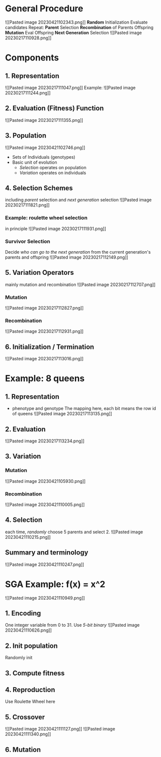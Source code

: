 # General Procedure
![[Pasted image 20230421102343.png]]
**Random** Initialization
Evaluate candidates
Repeat:
	**Parent** Selection
	**Recombination** of Parents
	Offspring **Mutation**
	Eval Offspring
	**Next Generation** Selection
![[Pasted image 20230217110928.png]]

# Components
## 1. Representation
![[Pasted image 20230217111047.png]]
Example:
![[Pasted image 20230217111244.png]]

## 2. Evaluation (Fitness) Function
![[Pasted image 20230217111355.png]]
## 3. Population
![[Pasted image 20230421102746.png]]
- Sets of Individuals (genotypes)
- Basic unit of evolution
	- *Selection* operates on population
	- _Variation_ operates on individuals
## 4. Selection Schemes
including _parent_ selection and _next generation_ selection
![[Pasted image 20230217111821.png]]
### Example: roulette wheel selection
in principle
![[Pasted image 20230217111931.png]]
### Survivor Selection
Decide _who can go to the next generation_ from the current generation's parents and offspring
![[Pasted image 20230217112149.png]]



## 5. Variation Operators
mainly mutation and recombination
![[Pasted image 20230217112707.png]]
### Mutation
![[Pasted image 20230217112827.png]]
### Recombination
![[Pasted image 20230217112931.png]]
## 6. Initialization / Termination
![[Pasted image 20230217113016.png]]



# Example: 8 queens
## 1. Representation
- phenotype and genotype
The mapping here, each bit means the row id of queens
![[Pasted image 20230217113135.png]]
## 2. Evaluation
![[Pasted image 20230217113234.png]]
## 3. Variation
### Mutation
![[Pasted image 20230421105930.png]]
### Recombination
![[Pasted image 20230421110005.png]]

## 4. Selection
each time, _randomly_ choose 5 parents and select 2.
![[Pasted image 20230421110215.png]]

## Summary and terminology
![[Pasted image 20230421110247.png]]

# SGA Example: f(x) = x^2
![[Pasted image 20230421110949.png]]
## 1. Encoding
One integer variable from 0 to 31. Use _5-bit binary_
![[Pasted image 20230421110626.png]]
## 2. Init population
Randomly init
## 3. Compute fitness
## 4. Reproduction
Use Roulette Wheel here
## 5. Crossover
![[Pasted image 20230421111127.png]]
![[Pasted image 20230421111340.png]]

## 6. Mutation
